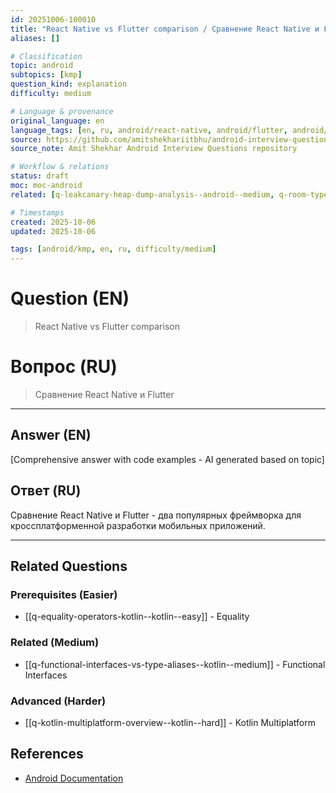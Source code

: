 ```yaml
---
id: 20251006-100010
title: "React Native vs Flutter comparison / Сравнение React Native и Flutter"
aliases: []

# Classification
topic: android
subtopics: [kmp]
question_kind: explanation
difficulty: medium

# Language & provenance
original_language: en
language_tags: [en, ru, android/react-native, android/flutter, android/cross-platform, android/comparison, difficulty/medium]
source: https://github.com/amitshekhariitbhu/android-interview-questions
source_note: Amit Shekhar Android Interview Questions repository

# Workflow & relations
status: draft
moc: moc-android
related: [q-leakcanary-heap-dump-analysis--android--medium, q-room-type-converters--android--medium, q-splash-screen-api-android12--android--medium]

# Timestamps
created: 2025-10-06
updated: 2025-10-06

tags: [android/kmp, en, ru, difficulty/medium]
---
```


# Question (EN)
> React Native vs Flutter comparison
# Вопрос (RU)
> Сравнение React Native и Flutter

---

## Answer (EN)

[Comprehensive answer with code examples - AI generated based on topic]

## Ответ (RU)

Сравнение React Native и Flutter - два популярных фреймворка для кроссплатформенной разработки мобильных приложений.


---

## Related Questions

### Prerequisites (Easier)
- [[q-equality-operators-kotlin--kotlin--easy]] - Equality
### Related (Medium)
- [[q-functional-interfaces-vs-type-aliases--kotlin--medium]] - Functional Interfaces
### Advanced (Harder)
- [[q-kotlin-multiplatform-overview--kotlin--hard]] - Kotlin Multiplatform
## References
- [Android Documentation](https://developer.android.com)
